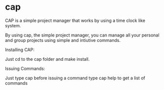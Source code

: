 # cap
CAP is a simple project manager that works by using a time clock like system.

By using cap, the simple project manager, you can manage all your personal and
group projects using simple and intiutive commands.

Installing CAP:
  
  Just cd to the cap folder and make install.
  
Issuing Commands:
  
  Just type cap before issuing a command
  type cap help to get a list of commands
